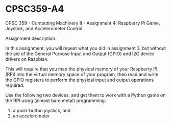 # CPSC359-A4
CPSC 359 - Computing Machinery II - Assignment 4: Raspberry Pi Game, Joystick, and Accelerometer Control

Assignment description:

In this assignment, you will repeat what you did in assignment 3, but without the aid of the General Purpose Input and
Output (GPIO) and I2C device drivers on Raspbian.

This will require that you map the physical memory of your Raspberry Pi (RPi) into the virtual memory space of
your program, then read and write the GPIO registers to perform the physical input and output operations required.

Use the following two devices, and get them to work with a Python game on the RPI using (almost bare metal) programming:
1. a push-button joystick, and
2. an accelerometer
